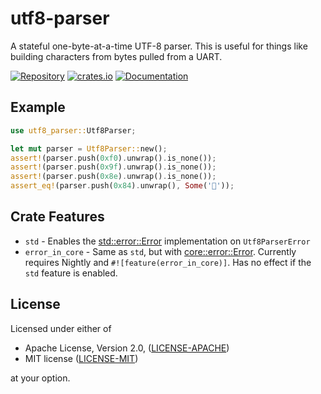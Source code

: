 # utf8-parser

A stateful one-byte-at-a-time UTF-8 parser. This is useful for things like
building characters from bytes pulled from a UART.

[![Repository](https://img.shields.io/badge/github-utf8--parser-/)](https://github.com/Property404/utf8-parser)
[![crates.io](https://img.shields.io/crates/v/utf8-parser.svg)](https://crates.io/crates/utf8-parser)
[![Documentation](https://docs.rs/utf8-parser/badge.svg)](https://docs.rs/utf8-parser)

## Example

```rust
use utf8_parser::Utf8Parser;

let mut parser = Utf8Parser::new();
assert!(parser.push(0xf0).unwrap().is_none());
assert!(parser.push(0x9f).unwrap().is_none());
assert!(parser.push(0x8e).unwrap().is_none());
assert_eq!(parser.push(0x84).unwrap(), Some('🎄'));
```

## Crate Features

* `std` - Enables the
    [std::error::Error](https://doc.rust-lang.org/std/error/trait.Error.html)
    implementation on `Utf8ParserError`
* `error_in_core` - Same as `std`, but with
    [core::error::Error](https://doc.rust-lang.org/core/error/trait.Error.html).
    Currently requires Nightly and `#![feature(error_in_core)]`. Has no effect
    if the `std` feature is enabled.

## License

Licensed under either of

* Apache License, Version 2.0, ([LICENSE-APACHE](https://www.apache.org/licenses/LICENSE-2.0))
* MIT license ([LICENSE-MIT](https://opensource.org/licenses/MIT))

at your option.

